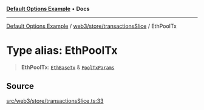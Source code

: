 [**Default Options Example**](../../../../README.md) • **Docs**

***

[Default Options Example](../../../../modules.md) / [web3/store/transactionsSlice](../README.md) / EthPoolTx

# Type alias: EthPoolTx

> **EthPoolTx**: [`EthBaseTx`](../../../adapters/EthereumAdapter/type-aliases/EthBaseTx.md) & [`PoolTxParams`](PoolTxParams.md)

## Source

[src/web3/store/transactionsSlice.ts:33](https://github.com/bgd-labs/fe-shared/blob/022d31eeb7e61eeffe2ddf65992458f822122ffc/src/web3/store/transactionsSlice.ts#L33)
